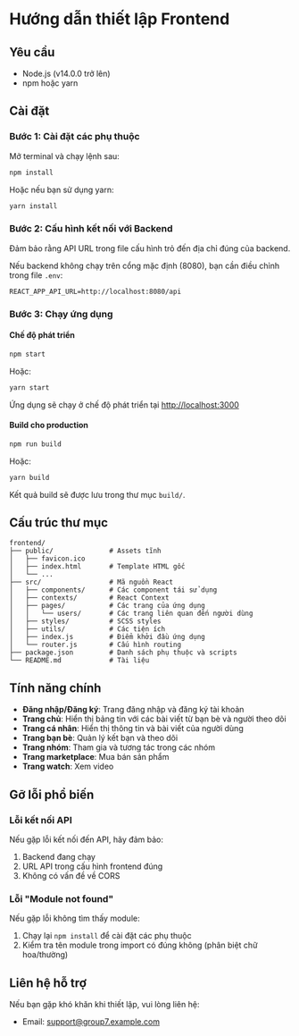 # Hướng dẫn thiết lập Frontend

## Yêu cầu

- Node.js (v14.0.0 trở lên)
- npm hoặc yarn

## Cài đặt

### Bước 1: Cài đặt các phụ thuộc

Mở terminal và chạy lệnh sau:

```bash
npm install
```

Hoặc nếu bạn sử dụng yarn:

```bash
yarn install
```

### Bước 2: Cấu hình kết nối với Backend

Đảm bảo rằng API URL trong file cấu hình trỏ đến địa chỉ đúng của backend.

Nếu backend không chạy trên cổng mặc định (8080), bạn cần điều chỉnh trong file `.env`:

```
REACT_APP_API_URL=http://localhost:8080/api
```

### Bước 3: Chạy ứng dụng

#### Chế độ phát triển

```bash
npm start
```

Hoặc:

```bash
yarn start
```

Ứng dụng sẽ chạy ở chế độ phát triển tại [http://localhost:3000](http://localhost:3000)

#### Build cho production

```bash
npm run build
```

Hoặc:

```bash
yarn build
```

Kết quả build sẽ được lưu trong thư mục `build/`.

## Cấu trúc thư mục

```
frontend/
├── public/              # Assets tĩnh
│   ├── favicon.ico
│   ├── index.html       # Template HTML gốc
│   └── ...
├── src/                 # Mã nguồn React
│   ├── components/      # Các component tái sử dụng
│   ├── contexts/        # React Context
│   ├── pages/           # Các trang của ứng dụng
│   │   └── users/       # Các trang liên quan đến người dùng
│   ├── styles/          # SCSS styles
│   ├── utils/           # Các tiện ích
│   ├── index.js         # Điểm khởi đầu ứng dụng
│   └── router.js        # Cấu hình routing
├── package.json         # Danh sách phụ thuộc và scripts
└── README.md            # Tài liệu
```

## Tính năng chính

- **Đăng nhập/Đăng ký**: Trang đăng nhập và đăng ký tài khoản
- **Trang chủ**: Hiển thị bảng tin với các bài viết từ bạn bè và người theo dõi
- **Trang cá nhân**: Hiển thị thông tin và bài viết của người dùng
- **Trang bạn bè**: Quản lý kết bạn và theo dõi
- **Trang nhóm**: Tham gia và tương tác trong các nhóm
- **Trang marketplace**: Mua bán sản phẩm
- **Trang watch**: Xem video

## Gỡ lỗi phổ biến

### Lỗi kết nối API
Nếu gặp lỗi kết nối đến API, hãy đảm bảo:
1. Backend đang chạy
2. URL API trong cấu hình frontend đúng
3. Không có vấn đề về CORS

### Lỗi "Module not found"
Nếu gặp lỗi không tìm thấy module:
1. Chạy lại `npm install` để cài đặt các phụ thuộc
2. Kiểm tra tên module trong import có đúng không (phân biệt chữ hoa/thường)

## Liên hệ hỗ trợ

Nếu bạn gặp khó khăn khi thiết lập, vui lòng liên hệ:
- Email: support@group7.example.com
